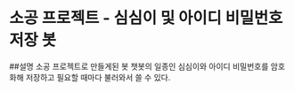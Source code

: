 # 소공 프로젝트 - 심심이 및 아이디 비밀번호 저장 봇

##설명
소공 프로젝트로 만들게된 봇 챗봇의 일종인 심심이와 아이디 비밀번호를 암호화해 저장하고 필요할 때마다 불러와서 쓸 수 있다.
